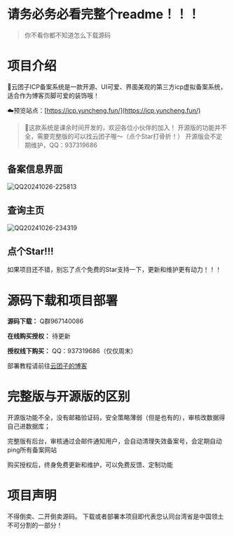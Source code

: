 # 请务必务必看完整个readme！！！
> 你不看你都不知道怎么下载源码

# 项目介绍
🌌云团子ICP备案系统是一款开源、UI可爱、界面美观的第三方icp虚拟备案系统，适合作为博客页脚可爱的装饰哦！

☁️预览站点：[https://icp.yuncheng.fun/](https://icp.yuncheng.fun/)
> 🎉这款系统是课余时间开发的，欢迎各位小伙伴的加入！
> 开源版的功能并不全，需要完整版的可以找云团子喔～（点个Star打骨折！）
> 开源版会不定期维护，QQ：937319686

## 备案信息界面
![QQ20241026-225813](https://github.com/user-attachments/assets/d93c0488-48bb-46d7-8160-5ef769ca8de2)
## 查询主页
![QQ20241026-234319](https://github.com/user-attachments/assets/7e6f8bed-bded-48a5-a0da-d2c6bf7bab66)
## 点个Star!!!
如果项目还不错，别忘了点个免费的Star支持一下，更新和维护更有动力！！！

# 源码下载和项目部署
**源码下载：** Q群967140086

**在线购买授权：** 待更新

**授权线下购买：** QQ：937319686（仅仅周末）

部署教程请前往[云团子的博客](https://www.yuncheng.fun/)

# 完整版与开源版的区别
开源版功能不全，没有邮箱验证码，安全策略薄弱（但是也有的），审核改数据得自己进数据库；

完整版有后台，审核通过会邮件通知用户，会自动清理失效备案号，会定期自动ping所有备案网站

购买授权后，终身免费更新和维护，可以免费反馈、定制功能

# 项目声明
不得倒卖、二开倒卖源码。
下载或者部署本项目即代表您认同台湾省是中国领土不可分割的一部分！
